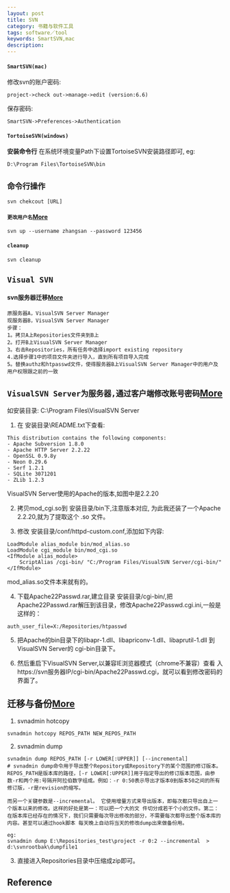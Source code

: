 ```yaml
---
layout: post
title: SVN
category: 书籍与软件工具
tags: software／tool
keywords: SmartSVN,mac
description: 
---
```


#### `SmartSVN(mac)`

修改svn的账户密码:

```
project->check out->manage->edit (version:6.6)
```

保存密码:

```
SmartSVN->Preferences->Authentication 
```


#### `TortoiseSVN(windows)`
**安装命令行**
在系统环境变量Path下设置TortoiseSVN安装路径即可,
eg:

```
D:\Program Files\TortoiseSVN\bin
```

## `命令行操作`

```
svn chekcout [URL]
```


#### `更改用户名`[More](http://blog.sina.com.cn/s/blog_916e0cff01013k93.html)

```
svn up --username zhangsan --password 123456
```
#### `cleanup`

```
svn cleanup
```

## `Visual SVN`

#### svn服务器迁移[More](http://blog.sina.com.cn/s/blog_9569be7b0100z33w.html)

```
原服务器A，VisualSVN Server Manager
现服务器B，VisualSVN Server Manager
步骤：
1。拷贝A上Repositories文件夹到B上
2。打开B上VisualSVN Server Manager
3。右击Repositories，所有任务中选择import existing repository
4.选择步骤1中的项目文件夹进行导入，直到所有项目导入完成
5。替换authz和htpasswd文件，使得服务器B上VisualSVN Server Manager中的用户及用户权限跟之前的一致
```

## `VisualSVN Server为服务器,通过客户端修改账号密码`[More](http://www.lxway.com/544989596.htm)

如安装目录: C:\Program Files\VisualSVN Server
1. 在 安装目录\README.txt下查看:
```
This distribution contains the following components:
- Apache Subversion 1.8.0
- Apache HTTP Server 2.2.22
- OpenSSL 0.9.8y
- Neon 0.29.6
- Serf 1.2.1
- SQLite 3071201
- ZLib 1.2.3
```

VisualSVN Server使用的Apache的版本,如图中是2.2.20

2. 拷贝mod_cgi.so到 安装目录/bin下,注意版本对应, 为此我还装了一个Apache 2.2.20,就为了提取这个 .so 文件。

3. 修改 安装目录/conf/httpd-custom.conf,添加如下内容:

```
LoadModule alias_module bin/mod_alias.so
LoadModule cgi_module bin/mod_cgi.so
<IfModule alias_module>
    ScriptAlias /cgi-bin/ "C:/Program Files/VisualSVN Server/cgi-bin/"
</IfModule>
```

mod_alias.so文件本来就有的。


4. 下载Apache22Passwd.rar,建立目录 安装目录/cgi-bin/,把Apache22Passwd.rar解压到该目录，修改Apache22Passwd.cgi.ini,一般是这样的：

```
auth_user_file=X:/Repositories/htpasswd
```

5. 把Apache的bin目录下的libapr-1.dll、libapriconv-1.dll、libaprutil-1.dll 到 VisualSVN Server的 cgi-bin目录下。

6. 然后重启下VisualSVN Server,以兼容IE浏览器模式（chrome不兼容）查看 入https://svn服务器IP/cgi-bin/Apache22Passwd.cgi，就可以看到修改密码的界面了。


## 迁移与备份[More](https://www.cnblogs.com/pipi928/p/7448586.html)

1. svnadmin hotcopy

```
svnadmin hotcopy REPOS_PATH NEW_REPOS_PATH
```

2. svnadmin dump

```
svnadmin dump REPOS_PATH [-r LOWER[:UPPER]] [--incremental]
# svnadmin dump命令用于导出整个Repository或Repository下的某个范围的修订版本。REPOS_PATH是版本库的路径，[-r LOWER[:UPPER]]用于指定导出的修订版本范围，由参数-r和两个用:号隔开阿拉伯数字组成。例如：-r 0:50表示导出才版本0到版本50之间的所有修订版，-r是revision的缩写。

而另一个关键参数是--incremental。 它使用增量方式来导出版本，即每次都只导出自上一个版本以来的修改。这样的好处是第一：可以把一个大的文 件切分成若干个小的文件。第二：在版本库已经存在的情况下，我们只需要每次导出修改的部分，不需要每次都导出整个版本库的内容。甚至可以通过hook脚本 每天晚上自动将当天的修改dump出来做备份用。

eg:
svnadmin dump E:\Repositories_test\project -r 0:2 --incremental  > d:\svnrootbak\dumpfile1
```

3. 直接进入Repositories目录中压缩成zip即可。

## Reference
